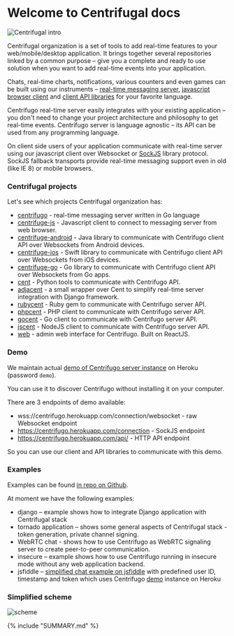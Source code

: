 Welcome to Centrifugal docs
===========================

![Centrifugal intro](https://raw.githubusercontent.com/centrifugal/documentation/master/assets/images/intro.png)

Centrifugal organization is a set of tools to add real-time features to your web/mobile/desktop application. It brings together several repositories linked by a common purpose – give you a complete and ready to use solution when you want to add real-time events into your application.

Chats, real-time charts, notifications, various counters and even games can be built using our instruments – [real-time messaging server](server/README.md), [javascript browser client](client/README.md) and [client API libraries](libraries/README.md) for your favorite language.

Centrifugo real-time server easily integrates with your existing application – you don't need to change your project architecture and philosophy to get real-time events. Centrifugo server is language agnostic – its API can be used from any programming language.

On client side users of your application communicate with real-time server using our javascript client over Websocket or [SockJS](https://github.com/sockjs/sockjs-client) library protocol. SockJS fallback transports provide real-time messaging support even in old (like IE 8) or mobile browsers.

### Centrifugal projects

Let's see which projects Centrifugal organization has:

* [centrifugo](https://github.com/centrifugal/centrifugo) - real-time messaging server
    written in Go language
* [centrifuge-js](https://github.com/centrifugal/centrifuge-js) - Javascript client to
    connect to messaging server from web browser.
* [centrifuge-android](https://github.com/centrifugal/centrifuge-android) - Java library to communicate
    with Centrifugo client API over Websockets from Android devices.
* [centrifuge-ios](https://github.com/centrifugal/centrifuge-ios) - Swift library to communicate
    with Centrifugo client API over Websockets from iOS devices.
* [centrifuge-go](https://github.com/centrifugal/centrifuge-go) - Go library to communicate
    with Centrifugo client API over Websockets from Go apps.
* [cent](https://github.com/centrifugal/cent) - Python tools to communicate with Centrifugo API.
* [adjacent](https://github.com/centrifugal/adjacent) - a small wrapper over Cent to
    simplify real-time server integration with Django framework.
* [rubycent](https://github.com/centrifugal/rubycent) - Ruby gem to communicate
    with Centrifugo server API.
* [phpcent](https://github.com/centrifugal/phpcent) - PHP client to communicate
    with Centrifugo server API.
* [gocent](https://github.com/centrifugal/gocent) - Go client to communicate
    with Centrifugo server API.
* [jscent](https://github.com/centrifugal/jscent) - NodeJS client to communicate
    with Centrifugo server API.
* [web](https://github.com/centrifugal/web) - admin web interface for Centrifugo.
    Built on ReactJS.

### Demo

We maintain actual [demo of Centrifugo server instance](https://centrifugo.herokuapp.com) on Heroku (password `demo`).

You can use it to discover Centrifugo without installing it on your computer.

There are 3 endpoints of demo available:

* wss://centrifugo.herokuapp.com/connection/websocket - raw Websocket endpoint
* https://centrifugo.herokuapp.com/connection - SockJS endpoint
* https://centrifugo.herokuapp.com/api/ - HTTP API endpoint

So you can use our client and API libraries to communicate with this demo.

### Examples

Examples can be found [in repo on Github](https://github.com/centrifugal/examples).

At moment we have the following examples:

* django – example shows how to integrate Django application with Centrifugal stack
* tornado application – shows some general aspects of Centrifugal stack - token generation, private channel signing.
* WebRTC chat - shows how to use Centrifugo as WebRTC signaling server to create peer-to-peer communication.
* insecure – example shows how to use Centrifugo running in insecure mode without any web application backend.
* jsfiddle – [simplified chat example on jsfiddle](http://jsfiddle.net/FZambia/yG7Uw/) with predefined user ID, timestamp and token which uses Centrifugo [demo](https://centrifugo.herokuapp.com) instance on Heroku

### Simplified scheme

![scheme](https://raw.githubusercontent.com/centrifugal/documentation/master/assets/images/scheme.png)

{% include "SUMMARY.md" %}
